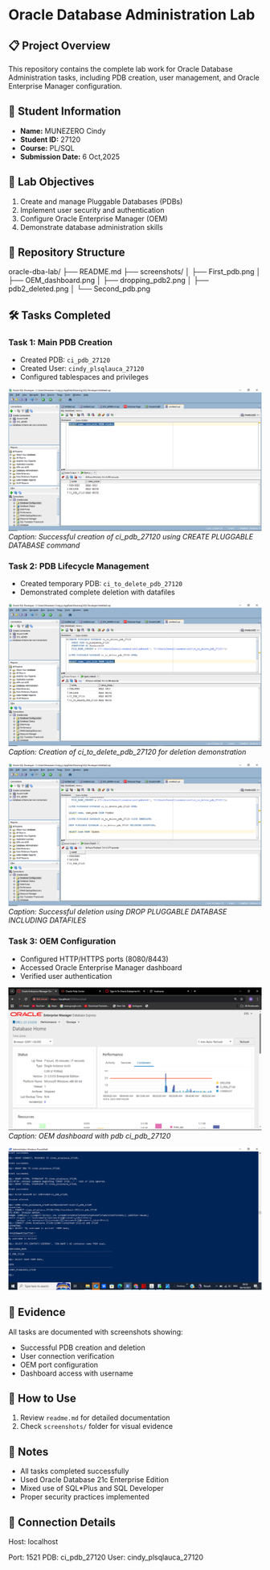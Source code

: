 # Oracle Database Administration Lab

## 📋 Project Overview
This repository contains the complete lab work for Oracle Database Administration tasks, including PDB creation, user management, and Oracle Enterprise Manager configuration.

## 👤 Student Information
- **Name:** MUNEZERO  Cindy
- **Student ID:** 27120
- **Course:** PL/SQL 
- **Submission Date:** 6 Oct,2025

## 🎯 Lab Objectives
1. Create and manage Pluggable Databases (PDBs)
2. Implement user security and authentication
3. Configure Oracle Enterprise Manager (OEM)
4. Demonstrate database administration skills

## 📂 Repository Structure
oracle-dba-lab/
├── README.md
├── screenshots/
│ ├── First_pdb.png
│ ├── OEM_dashboard.png
│ ├── dropping_pdb2.png
│ ├── pdb2_deleted.png
│ └── Second_pdb.png


## 🛠️ Tasks Completed

### Task 1: Main PDB Creation
- Created PDB: `ci_pdb_27120`
- Created User: `cindy_plsqlauca_27120`
- Configured tablespaces and privileges

![PDB Creation](Screenshots/First_pdb.png)
*Caption: Successful creation of ci_pdb_27120 using CREATE PLUGGABLE DATABASE command*

### Task 2: PDB Lifecycle Management
- Created temporary PDB: `ci_to_delete_pdb_27120`
- Demonstrated complete deletion with datafiles

![Temporary PDB Creation](Screenshots/Second_pdb.png)
*Caption: Creation of ci_to_delete_pdb_27120 for deletion demonstration*

![PDB Deletion](Screenshots/pdb2_deleted.png)
*Caption: Successful deletion using DROP PLUGGABLE DATABASE INCLUDING DATAFILES*

### Task 3: OEM Configuration
- Configured HTTP/HTTPS ports (8080/8443)
- Accessed Oracle Enterprise Manager dashboard
- Verified user authentication

![OEM Configuration](Screenshots/OEM_dashboard.png)
*Caption: OEM dashboard with pdb ci_pdb_27120*

![Username Verification](Screenshots/username.png)

## 📸 Evidence
All tasks are documented with screenshots showing:
- Successful PDB creation and deletion
- User connection verification
- OEM port configuration
- Dashboard access with username

## 🚀 How to Use
1. Review `readme.md` for detailed documentation
2. Check `screenshots/` folder for visual evidence


## 📝 Notes
- All tasks completed successfully
- Used Oracle Database 21c Enterprise Edition
- Mixed use of SQL*Plus and SQL Developer
- Proper security practices implemented

## 🔗 Connection Details
Host: localhost

Port: 1521
PDB: ci_pdb_27120
User: cindy_plsqlauca_27120

